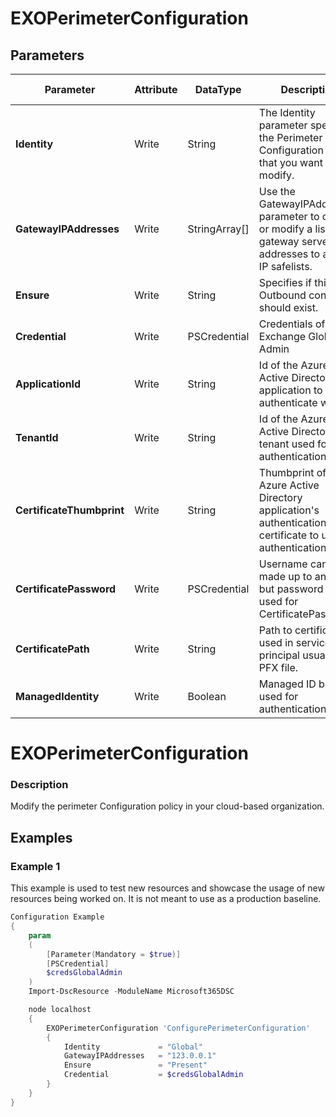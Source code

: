 ﻿# EXOPerimeterConfiguration

## Parameters

| Parameter | Attribute | DataType | Description | Allowed Values |
| --- | --- | --- | --- | --- |
| **Identity** | Write | String | The Identity parameter specifies the Perimeter Configuration policy that you want to modify. ||
| **GatewayIPAddresses** | Write | StringArray[] | Use the GatewayIPAddresses parameter to create or modify a list of gateway server IP addresses to add to IP safelists. ||
| **Ensure** | Write | String | Specifies if this Outbound connector should exist. |Present, Absent|
| **Credential** | Write | PSCredential | Credentials of the Exchange Global Admin ||
| **ApplicationId** | Write | String | Id of the Azure Active Directory application to authenticate with. ||
| **TenantId** | Write | String | Id of the Azure Active Directory tenant used for authentication. ||
| **CertificateThumbprint** | Write | String | Thumbprint of the Azure Active Directory application's authentication certificate to use for authentication. ||
| **CertificatePassword** | Write | PSCredential | Username can be made up to anything but password will be used for CertificatePassword ||
| **CertificatePath** | Write | String | Path to certificate used in service principal usually a PFX file. ||
| **ManagedIdentity** | Write | Boolean | Managed ID being used for authentication. ||

# EXOPerimeterConfiguration

### Description

Modify the perimeter Configuration policy in your cloud-based organization.

## Examples

### Example 1

This example is used to test new resources and showcase the usage of new resources being worked on.
It is not meant to use as a production baseline.

```powershell
Configuration Example
{
    param
    (
        [Parameter(Mandatory = $true)]
        [PSCredential]
        $credsGlobalAdmin
    )
    Import-DscResource -ModuleName Microsoft365DSC

    node localhost
    {
        EXOPerimeterConfiguration 'ConfigurePerimeterConfiguration'
        {
            Identity             = "Global"
            GatewayIPAddresses   = "123.0.0.1"
            Ensure               = "Present"
            Credential           = $credsGlobalAdmin
        }
    }
}
```

